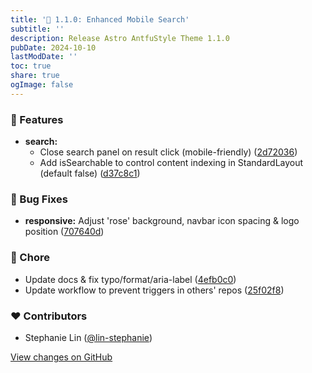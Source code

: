 ```yaml
---
title: '🚀 1.1.0: Enhanced Mobile Search'
subtitle: ''
description: Release Astro AntfuStyle Theme 1.1.0
pubDate: 2024-10-10
lastModDate: ''
toc: true
share: true
ogImage: false
---
```


### 🚀 Features

- **search:** 
  - Close search panel on result click (mobile-friendly) ([2d72036](https://github.com/lin-stephanie/astro-antfustyle-theme/commit/2d72036))
  - Add isSearchable to control content indexing in StandardLayout (default false) ([d37c8c1](https://github.com/lin-stephanie/astro-antfustyle-theme/commit/d37c8c1))

### 🐞 Bug Fixes

- **responsive:** Adjust 'rose' background, navbar icon spacing & logo position ([707640d](https://github.com/lin-stephanie/astro-antfustyle-theme/commit/707640d))

### 🏡 Chore

- Update docs & fix typo/format/aria-label ([4efb0c0](https://github.com/lin-stephanie/astro-antfustyle-theme/commit/4efb0c0))
- Update workflow to prevent triggers in others' repos ([25f02f8](https://github.com/lin-stephanie/astro-antfustyle-theme/commit/25f02f8))

### ❤️ Contributors

- Stephanie Lin ([@lin-stephanie](http://github.com/lin-stephanie))

[View changes on GitHub](https://github.com/lin-stephanie/astro-antfustyle-theme/compare/1.0.0...1.1.0)
